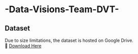 # -Data-Visions-Team-DVT-

## Dataset
Due to size limitations, the dataset is hosted on Google Drive.  
🔗 [Download Here](https://drive.google.com/file/d/1nwegIzz8YbJHaqll0iZnUPeLo12cVXco/view?usp=sharing)
